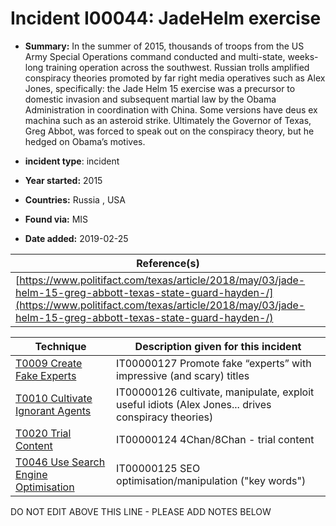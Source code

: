 # Incident I00044: JadeHelm exercise

* **Summary:** In the summer of 2015, thousands of troops from the US Army Special Operations command conducted and multi-state, weeks-long training operation across the southwest. Russian trolls amplified conspiracy theories promoted by far right media operatives such as Alex Jones, specifically: the Jade Helm 15 exercise was a precursor to domestic invasion and subsequent martial law by the Obama Administration in coordination with China. Some versions have deus ex machina such as an asteroid strike. Ultimately the Governor of Texas, Greg Abbot, was forced to speak out on the conspiracy theory, but he hedged on Obama’s motives.

* **incident type**: incident

* **Year started:** 2015

* **Countries:** Russia , USA

* **Found via:** MIS

* **Date added:** 2019-02-25


| Reference(s) |
| --------- |
| [https://www.politifact.com/texas/article/2018/may/03/jade-helm-15-greg-abbott-texas-state-guard-hayden-/](https://www.politifact.com/texas/article/2018/may/03/jade-helm-15-greg-abbott-texas-state-guard-hayden-/) |

 

| Technique | Description given for this incident |
| --------- | ------------------------- |
| [T0009 Create Fake Experts](../../generated_pages/techniques/T0009.md) | IT00000127 Promote fake “experts” with impressive (and scary) titles |
| [T0010 Cultivate Ignorant Agents](../../generated_pages/techniques/T0010.md) | IT00000126 cultivate, manipulate, exploit useful idiots (Alex Jones... drives conspiracy theories) |
| [T0020 Trial Content](../../generated_pages/techniques/T0020.md) | IT00000124 4Chan/8Chan - trial content |
| [T0046 Use Search Engine Optimisation](../../generated_pages/techniques/T0046.md) | IT00000125 SEO optimisation/manipulation ("key words") |


DO NOT EDIT ABOVE THIS LINE - PLEASE ADD NOTES BELOW